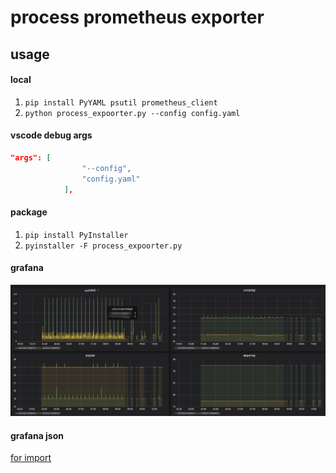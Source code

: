 # process prometheus exporter

## usage

#### local
1. `pip install PyYAML psutil prometheus_client`
2. `python process_expoorter.py --config config.yaml`

#### vscode debug args
```json
"args": [
                "--config",
                "config.yaml"
            ],
```

#### package
1. `pip install PyInstaller`
2. `pyinstaller -F process_expoorter.py`


#### grafana
![grafana](1.png)


#### grafana json
[for import](process.json)
